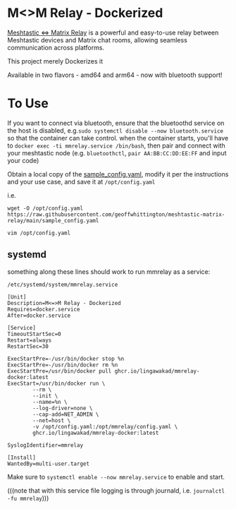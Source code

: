 # M<>M Relay - Dockerized

[Meshtastic <=> Matrix Relay](https://github.com/geoffwhittington/meshtastic-matrix-relay) is a powerful and easy-to-use relay between Meshtastic devices and Matrix chat rooms, allowing seamless communication across platforms.

This project merely Dockerizes it

Available in two flavors - amd64 and arm64 - now with bluetooth support!

# To Use

If you want to connect via bluetooth, ensure that the bluetoothd service on the host is disabled, e.g.```sudo systemctl disable --now bluetooth.service``` so that the container can take control. when the container starts, you'll have to ```docker exec -ti mmrelay.service /bin/bash```, then pair and connect with your meshtastic node (e.g. ```bluetoothctl```, ```pair AA:BB:CC:DD:EE:FF``` and input your code)

Obtain a local copy of the [sample_config.yaml](https://raw.githubusercontent.com/geoffwhittington/meshtastic-matrix-relay/main/sample_config.yaml), modify it per the instructions and your use case, and save it at ```/opt/config.yaml```

i.e.

```wget -O /opt/config.yaml https://raw.githubusercontent.com/geoffwhittington/meshtastic-matrix-relay/main/sample_config.yaml```

```vim /opt/config.yaml```

## systemd
something along these lines should work to run mmrelay as a service:

```/etc/systemd/system/mmrelay.service```

```
[Unit]
Description=M<=>M Relay - Dockerized
Requires=docker.service
After=docker.service

[Service]
TimeoutStartSec=0
Restart=always
RestartSec=30

ExecStartPre=-/usr/bin/docker stop %n
ExecStartPre=-/usr/bin/docker rm %n
ExecStartPre=/usr/bin/docker pull ghcr.io/lingawakad/mmrelay-docker:latest
ExecStart=/usr/bin/docker run \
        --rm \
        --init \
        --name=%n \
        --log-driver=none \
        --cap-add=NET_ADMIN \
        --net=host \
        -v /opt/config.yaml:/opt/mmrelay/config.yaml \
        ghcr.io/lingawakad/mmrelay-docker:latest

SyslogIdentifier=mmrelay

[Install]
WantedBy=multi-user.target
```

Make sure to ```systemctl enable --now mmrelay.service``` to enable and start.

(((note that with this service file logging is through journald, i.e. ```journalctl -fu mmrelay```)))
